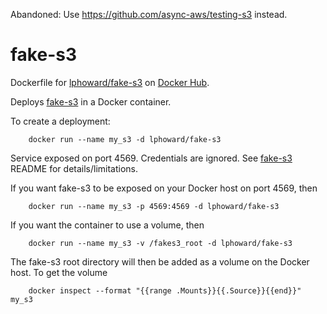 Abandoned: Use https://github.com/async-aws/testing-s3 instead. 

fake-s3
=======

Dockerfile for
[lphoward/fake-s3](https://registry.hub.docker.com/u/lphoward/fake-s3/)
on [Docker Hub](https://registry.hub.docker.com).

Deploys [fake-s3](https://github.com/jubos/fake-s3) in a Docker container.

To create a deployment:

        docker run --name my_s3 -d lphoward/fake-s3

Service exposed on port 4569.  Credentials are ignored.
See [fake-s3](https://github.com/jubos/fake-s3) README for details/limitations.

If you want fake-s3 to be exposed on your Docker host on port 4569, then

        docker run --name my_s3 -p 4569:4569 -d lphoward/fake-s3

If you want the container to use a volume, then

        docker run --name my_s3 -v /fakes3_root -d lphoward/fake-s3

The fake-s3 root directory will then be added as a volume on the Docker host.  To get the volume

        docker inspect --format "{{range .Mounts}}{{.Source}}{{end}}" my_s3

